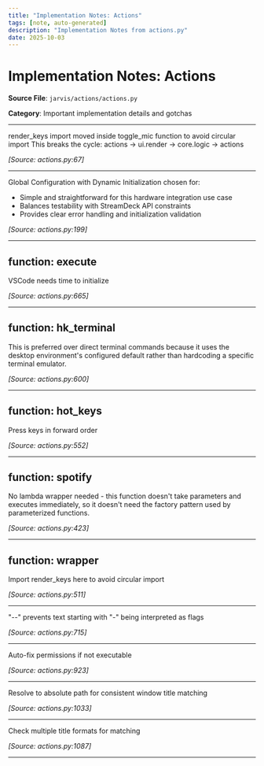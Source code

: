 ```yaml
---
title: "Implementation Notes: Actions"
tags: [note, auto-generated]
description: "Implementation Notes from actions.py"
date: 2025-10-03
---
```


# Implementation Notes: Actions

**Source File**: `jarvis/actions/actions.py`

**Category**: Important implementation details and gotchas

---

<a id="general-1"></a>

render_keys import moved inside toggle_mic function to avoid circular import
This breaks the cycle: actions -> ui.render -> core.logic -> actions

*[Source: actions.py:67]*

---

<a id="general-2"></a>

Global Configuration with Dynamic Initialization chosen for:
- Simple and straightforward for this hardware integration use case
- Balances testability with StreamDeck API constraints
- Provides clear error handling and initialization validation

*[Source: actions.py:199]*

---

## function: execute

<a id="function:-execute-1"></a>

VSCode needs time to initialize

*[Source: actions.py:665]*

---

## function: hk_terminal

<a id="function:-hk_terminal-1"></a>

This is preferred over direct terminal commands because it uses the
desktop environment's configured default rather than hardcoding a
specific terminal emulator.

*[Source: actions.py:600]*

---

## function: hot_keys

<a id="function:-hot_keys-1"></a>

Press keys in forward order

*[Source: actions.py:552]*

---

## function: spotify

<a id="function:-spotify-1"></a>

No lambda wrapper needed - this function doesn't take parameters and executes immediately,
so it doesn't need the factory pattern used by parameterized functions.

*[Source: actions.py:423]*

---

## function: wrapper

<a id="function:-wrapper-1"></a>

Import render_keys here to avoid circular import

*[Source: actions.py:511]*

---

<a id="function:-wrapper-2"></a>

"--" prevents text starting with "-" being interpreted as flags

*[Source: actions.py:715]*

---

<a id="function:-wrapper-3"></a>

Auto-fix permissions if not executable

*[Source: actions.py:923]*

---

<a id="function:-wrapper-4"></a>

Resolve to absolute path for consistent window title matching

*[Source: actions.py:1033]*

---

<a id="function:-wrapper-5"></a>

Check multiple title formats for matching

*[Source: actions.py:1087]*

---
